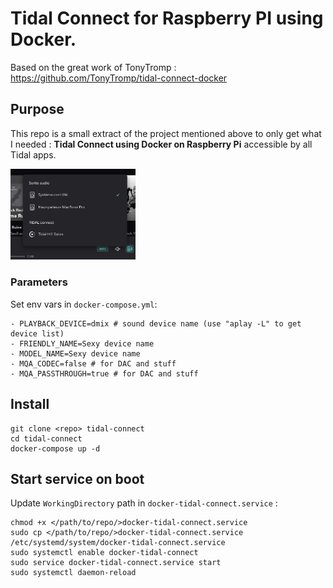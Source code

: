 # Tidal Connect for Raspberry PI using Docker.
Based on the great work of TonyTromp : https://github.com/TonyTromp/tidal-connect-docker

## Purpose
This repo is a small extract of the project mentioned above to only get what I needed : **Tidal Connect using Docker on Raspberry Pi** accessible by all Tidal apps.

<img src="https://github.com/cstaelen/docker-tidal-connect/blob/main/capture/capture-tidal.png?raw=true" width="200" />

### Parameters

Set env vars in `docker-compose.yml`:

```
- PLAYBACK_DEVICE=dmix # sound device name (use "aplay -L" to get device list)
- FRIENDLY_NAME=Sexy device name
- MODEL_NAME=Sexy device name
- MQA_CODEC=false # for DAC and stuff
- MQA_PASSTHROUGH=true # for DAC and stuff
```

## Install

```
git clone <repo> tidal-connect
cd tidal-connect
docker-compose up -d
```

## Start service on boot

Update `WorkingDirectory` path in `docker-tidal-connect.service` :
```
chmod +x </path/to/repo/>docker-tidal-connect.service
sudo cp </path/to/repo/>docker-tidal-connect.service /etc/systemd/system/docker-tidal-connect.service
sudo systemctl enable docker-tidal-connect
sudo service docker-tidal-connect.service start 
sudo systemctl daemon-reload
```